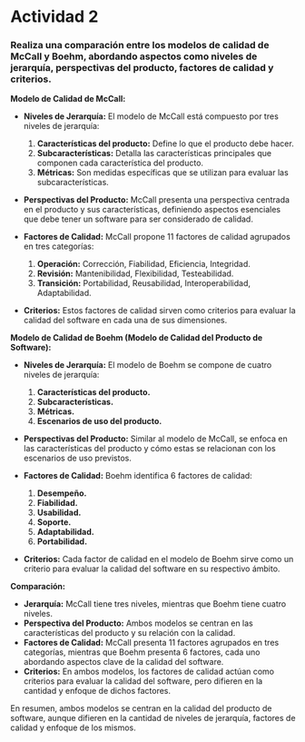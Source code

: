 # Actividad 2


### Realiza una comparación entre los modelos de calidad de McCall y Boehm, abordando aspectos como niveles de jerarquía, perspectivas del producto, factores de calidad y criterios. 

**Modelo de Calidad de McCall:**

- **Niveles de Jerarquía:** El modelo de McCall está compuesto por tres niveles de jerarquía:
  1. **Características del producto:** Define lo que el producto debe hacer.
  2. **Subcaracterísticas:** Detalla las características principales que componen cada característica del producto.
  3. **Métricas:** Son medidas específicas que se utilizan para evaluar las subcaracterísticas.

- **Perspectivas del Producto:** McCall presenta una perspectiva centrada en el producto y sus características, definiendo aspectos esenciales que debe tener un software para ser considerado de calidad.

- **Factores de Calidad:** McCall propone 11 factores de calidad agrupados en tres categorías:
  1. **Operación:** Corrección, Fiabilidad, Eficiencia, Integridad.
  2. **Revisión:** Mantenibilidad, Flexibilidad, Testeabilidad.
  3. **Transición:** Portabilidad, Reusabilidad, Interoperabilidad, Adaptabilidad.

- **Criterios:** Estos factores de calidad sirven como criterios para evaluar la calidad del software en cada una de sus dimensiones.

**Modelo de Calidad de Boehm (Modelo de Calidad del Producto de Software):**

- **Niveles de Jerarquía:** El modelo de Boehm se compone de cuatro niveles de jerarquía:
  1. **Características del producto.**
  2. **Subcaracterísticas.**
  3. **Métricas.**
  4. **Escenarios de uso del producto.**

- **Perspectivas del Producto:** Similar al modelo de McCall, se enfoca en las características del producto y cómo estas se relacionan con los escenarios de uso previstos.

- **Factores de Calidad:** Boehm identifica 6 factores de calidad:
  1. **Desempeño.**
  2. **Fiabilidad.**
  3. **Usabilidad.**
  4. **Soporte.**
  5. **Adaptabilidad.**
  6. **Portabilidad.**

- **Criterios:** Cada factor de calidad en el modelo de Boehm sirve como un criterio para evaluar la calidad del software en su respectivo ámbito.

**Comparación:**

- **Jerarquía:** McCall tiene tres niveles, mientras que Boehm tiene cuatro niveles.
- **Perspectiva del Producto:** Ambos modelos se centran en las características del producto y su relación con la calidad.
- **Factores de Calidad:** McCall presenta 11 factores agrupados en tres categorías, mientras que Boehm presenta 6 factores, cada uno abordando aspectos clave de la calidad del software.
- **Criterios:** En ambos modelos, los factores de calidad actúan como criterios para evaluar la calidad del software, pero difieren en la cantidad y enfoque de dichos factores.

En resumen, ambos modelos se centran en la calidad del producto de software, aunque difieren en la cantidad de niveles de jerarquía, factores de calidad y enfoque de los mismos.